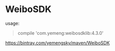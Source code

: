 # WeiboSDK
usage:
> compile 'com.yemeng:weibosdklib:4.3.0'

https://bintray.com/yemengsky/maven/WeiboSDK
